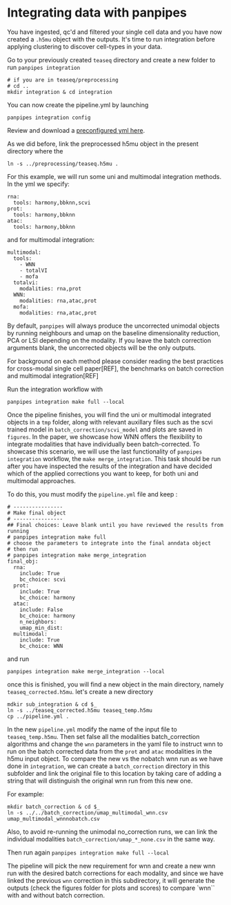 # Integrating data with panpipes

You have ingested, qc'd and filtered your single cell data and you have now created a `.h5mu` object with the outputs.
It's time to run integration before applying clustering to discover cell-types in your data.

Go to your previously created `teaseq` directory and create a new folder to run `panpipes integration`

```
# if you are in teaseq/preprocessing
# cd ..
mkdir integration & cd integration
```
You can now create the pipeline.yml by launching 

```
panpipes integration config
```

Review and download a [preconfigured yml here](pipeline_yml.md).

As we did before, link the preprocessed h5mu object in the present directory where the 

```
ln -s ../preprocessing/teaseq.h5mu .
```

For this example, we will run some uni and multimodal integration methods. 
In the yml we specify:



```
rna:
  tools: harmony,bbknn,scvi
prot:
  tools: harmony,bbknn
atac: 
  tools: harmony,bbknn
```

and for multimodal integration:
```
multimodal:
  tools:
    - WNN
    - totalVI
    - mofa
  totalvi:
    modalities: rna,prot
  WNN: 
    modalities: rna,atac,prot 
  mofa: 
    modalities: rna,atac,prot

```
By default, `panpipes` will always produce the uncorrected unimodal objects by running neighbours and umap on the baseline dimensionality reduction, PCA or LSI depending on the modality. If you leave  the batch correction arguments blank, the uncorrected objects will be the only outputs.

For background on each method please consider reading the best practices for cross-modal single cell paper[REF], the benchmarks on batch correction and multimodal integration[REF]

Run the integration workflow with 
```
panpipes integration make full --local
```
Once the pipeline finishes, you will find the uni or multimodal integrated objects in a `tmp` folder, along with relevant auxillary files such as the scvi trained model in `batch_correction/scvi_model` and plots are saved in `figures`.
In the paper, we showcase how WNN offers the flexibility to integrate modalities that have individually been batch-corrected.
To showcase this scenario, we will use the last functionality of `panpipes integration` workflow, the `make merge_integration`. This task should be run after you have inspected the results of the integration and have decided which of the applied corrections you want to keep, for both uni and multimodal approaches.

To do this, you must modify the `pipeline.yml` file and keep :

```
# ----------------
# Make final object
# ----------------
## Final choices: Leave blank until you have reviewed the results from running
# panpipes integration make full
# choose the parameters to integrate into the final anndata object
# then run
# panpipes integration make merge_integration
final_obj:
  rna:
    include: True
    bc_choice: scvi
  prot:
    include: True
    bc_choice: harmony
  atac:
    include: False
    bc_choice: harmony
    n_neighbors:
    umap_min_dist:
  multimodal:
    include: True
    bc_choice: WNN

```
and run 
```
panpipes integration make merge_integration --local
```

once this is finished, you will find a new object in the main directory, namely `teaseq_corrected.h5mu`.
let's create a new directory 

```
mdkir sub_integration & cd $_
ln -s ../teaseq_corrected.h5mu teaseq_temp.h5mu
cp ../pipeline.yml .
```

In the new `pipeline.yml` modify the name of the input file to `teaseq_temp.h5mu`. 
Then set false all the modalities batch_correction algorithms and change the `wnn` parameters in the yaml file to instruct wnn to run on the batch corrected data from the `prot` and `atac` modalities in the h5mu input object.
To compare the new vs the nobatch wnn run as we have done in `integration`, we can create a `batch_correction` directory in this subfolder and link the original file to this location by taking care of adding a string that will distinguish the original wnn run from this new one.

For example: 


```
mkdir batch_correction & cd $_
ln -s ../../batch_correction/umap_multimodal_wnn.csv umap_multimodal_wnnnobatch.csv
```

Also, to avoid re-running the unimodal no_correction runs, we can link the individual modalities `batch_correction/umap_*_none.csv` in the same way.

Then run again `panpipes integration make full --local`

The pipeline will pick the new requirement for wnn and create a new wnn run with the desired batch corrections for each modality, and since we have linked the previous `wnn` correction in this subdirectory, it will generate the outputs (check the figures folder for plots and scores) to compare `wnn`` with and without batch correction.



